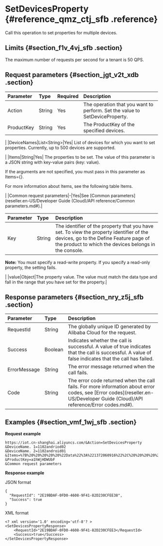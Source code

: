 # SetDevicesProperty {#reference_qmz_ctj_sfb .reference}

Call this operation to set properties for multiple devices.

## Limits {#section_f1v_4vj_sfb .section}

The maximum number of requests per second for a tenant is 50 QPS.

## Request parameters {#section_jgt_v2t_xdb .section}

|Parameter|Type|Required|Description|
|:--------|:---|:-------|:----------|
|Action|String|Yes|The operation that you want to perform. Set the value to SetDeviceProperty.|
|ProductKey|String|Yes| The ProductKey of the specified devices.

 |
|DeviceNames|List<String\>|Yes| List of devices for which you want to set properties. Currently, up to 500 devices are supported.

 |
|Items|String|Yes| The properties to be set. The value of this parameter is a JSON string with key-value pairs \(key: value\).

 If the arguments are not specified, you must pass in this parameter as Items=\{\}.

 For more information about Items, see the following table Items.

 |
|Common request parameters|-|Yes|See [Common parameters](reseller.en-US/Developer Guide (Cloud)/API reference/Common parameters.md#).|

|Parameter|Type|Description|
|:--------|:---|:----------|
|Key|String| The identifier of the property that you have set. To view the property identifier of the devices, go to the Define Feature page of the product to which the devices belongs in the console.

 **Note:** You must specify a read-write property. If you specify a read-only property, the setting fails.

 |
|value|Object|The property value. The value must match the data type and fall in the range that you have set for the property.|

## Response parameters {#section_nry_z5j_sfb .section}

|Parameter|Type|Description|
|:--------|:---|:----------|
|RequestId|String|The globally unique ID generated by Alibaba Cloud for the request.|
|Success|Boolean|Indicates whether the call is successful. A value of true indicates that the call is successful. A value of false indicates that the call has failed.|
|ErrorMessage|String|The error message returned when the call fails.|
|Code|String|The error code returned when the call fails. For more information about error codes, see [Error codes](reseller.en-US/Developer Guide (Cloud)/API reference/Error codes.md#).|

## Examples {#section_vmf_1wj_sfb .section}

**Request example**

```
https://iot.cn-shanghai.aliyuncs.com/&Action=SetDevicesProperty
&DeviceName. 1=1102andriod02
&DeviceName. 2=1102android01
&Items=%7B%20%20%20%20%20%22Data%22%3A%221372060916%22%2C%20%20%20%20%20%22Status%22%3A1%20%7D
&ProductKey=a1hWjHDWUbF
&Common request parameters
```

**Response example**

JSON format

```
{
  "RequestId": "2E19BDAF-0FD0-4608-9F41-82D230CFEE38",
  "Success": true
}
```

XML format

```
<? xml version='1.0' encoding='utf-8'? >
<SetDevicesPropertyResponse>
    <RequestId>"2E19BDAF-0FD0-4608-9F41-82D230CFEE3</RequestId>
    <Success>true</Success>
</SetDevicesPropertyResponse>
```

